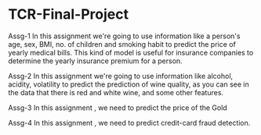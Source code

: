 # TCR-Final-Project

Assg-1
In this assignment we're going to use information like a person's age, sex, BMI, no. of
children and smoking habit to predict the price of yearly medical bills. This kind of
model is useful for insurance companies to determine the yearly insurance premium
for a person.

Assg-2
In this assignment we're going to use information like alcohol, acidity, volatility to
predict the prediction of wine quality, as you can see in the data that there is red and
white wine, and some other features.

Assg-3
In this assignment , we need to predict the price of the Gold

Assg-4
In this assignment , we need to predict credit-card fraud detection.
